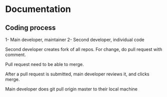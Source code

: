 # Documentation

## Coding process

1- Main developer, maintainer
2- Second developer, individual code

Second developer creates fork of all repos. For change, do pull request with comment.

Pull request need to be able to merge.

After a pull request is submitted, main developer reviews it, and clicks merge.

Main developer does git pull origin master to their local machine
